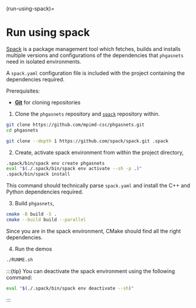 (run-using-spack)=
# Run using spack

[Spack](https://spack.io/) is a package management tool which fetches, builds and installs multiple versions and configurations of the dependencies that `phgasnets` need in isolated environments.

A `spack.yaml` configuration file is included with the project containing the dependencies required.

Prerequisites:
* [**Git**](https://git-scm.com/) for cloning repositories

1. Clone the `phgasnets` repository and [`spack`](https://github.com/spack/spack) repository within.

```bash
git clone https://github.com/mpimd-csc/phgasnets.git
cd phgasnets

git clone --depth 1 https://github.com/spack/spack.git .spack
```

2. Create, activate spack environment from within the project directory,

```bash
.spack/bin/spack env create phgasnets
eval "$(./.spack/bin/spack env activate --sh -p .)"
.spack/bin/spack install
```

This command should technically parse `spack.yaml` and install the C++ and Python dependencies required.

3. Build `phgasnets`,

```bash
cmake -B build -S .
cmake --build build --parallel
```

Since you are in the spack environment, CMake should find all the right dependencies.

4.  Run the demos

```bash
./RUNME.sh
```


:::{tip}
You can deactivate the spack environment using the following command:

```bash
eval "$(./.spack/bin/spack env deactivate --sh)"
```

:::

